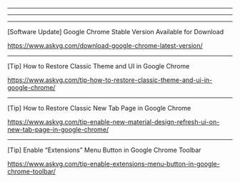 
<!--
Download.New.Google.Chrome.Offline.Installer
Google Chrome Standalone Offline Installer Preview More Download
-->

<!--
Download Google Chrome Full Standalone Offline Installer
-->
***

<!--
Download Google Chrome Offline (32-bit) Installer
https://www.google.com/intl/en/chrome/browser/desktop/index.html?standalone=1&platform=win
https://www.google.com/intl/en/chrome/?standalone=1&platform=win
-->

***

<!--
Download Google Chrome Offline (64-bit) Installer 
https://www.google.com/intl/en/chrome/browser/desktop/index.html?standalone=1&platform=win64
https://www.google.com/intl/en/chrome/?standalone=1&platform=win64
-->

***

[Software Update] Google Chrome Stable Version Available for Download

https://www.askvg.com/download-google-chrome-latest-version/

***

[Tip] How to Restore Classic Theme and UI in Google Chrome

https://www.askvg.com/tip-how-to-restore-classic-theme-and-ui-in-google-chrome/

***

[Tip] How to Restore Classic New Tab Page in Google Chrome

https://www.askvg.com/tip-enable-new-material-design-refresh-ui-on-new-tab-page-in-google-chrome/

***

[Tip] Enable “Extensions” Menu Button in Google Chrome Toolbar

https://www.askvg.com/tip-enable-extensions-menu-button-in-google-chrome-toolbar/


